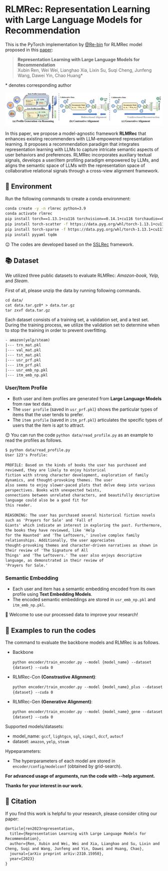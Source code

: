 # RLMRec: Representation Learning with Large Language Models for Recommendation

 This is the PyTorch implementation by <a href='https://github.com/Re-bin'>@Re-bin</a> for RLMRec model proposed in this [paper](https://arxiv.org/abs/2310.15950):

 >**Representation Learning with Large Language Models for Recommendation**  
 >Xubin Ren, Wei Wei, Lianghao Xia, Lixin Su, Suqi Cheng, Junfeng Wang, Dawei Yin, Chao Huang*


\* denotes corresponding author
<p align="center">
<img src="RLMRec.png" alt="RLMRec" />
</p>

In this paper, we propose a model-agnostic framework **RLMRec** that enhances existing recommenders with LLM-empowered representation learning. It proposes a recommendation paradigm that integrates representation learning with LLMs to capture intricate semantic aspects of user behaviors and preferences. RLMRec incorporates auxiliary textual signals, develops a user/item profiling paradigm empowered by LLMs, and aligns the semantic space of LLMs with the representation space of collaborative relational signals through a cross-view alignment framework.

## 📝 Environment

Run the following commands to create a conda environment:

```bash
conda create -y -n rlmrec python=3.9
conda activate rlmrec
pip install torch==1.13.1+cu116 torchvision==0.14.1+cu116 torchaudio==0.13.1 --extra-index-url https://download.pytorch.org/whl/cu116
pip install torch-scatter -f https://data.pyg.org/whl/torch-1.13.1+cu117.html
pip install torch-sparse -f https://data.pyg.org/whl/torch-1.13.1+cu117.html
pip install pyyaml tqdm
```

😉 The codes are developed based on the [SSLRec](https://github.com/HKUDS/SSLRec) framework.

## 📚 Dataset

We utilized three public datasets to evaluate RLMRec:  *Amazon-book, Yelp,* and *Steam*. 

First of all, please unzip the data by running following commands.
 ```
 cd data/
 cat data.tar.gz0* > data.tar.gz
 tar zxvf data.tar.gz
 ```

Each dataset consists of a training set, a validation set, and a test set. During the training process, we utilize the validation set to determine when to stop the training in order to prevent overfitting.
```
- amazon(yelp/steam)
|--- trn_mat.pkl
|--- val_mat.pkl
|--- tst_mat.pkl
|--- usr_prf.pkl
|--- itm_prf.pkl
|--- usr_emb_np.pkl
|--- itm_emb_np.pkl
```
### User/Item Profile
- Both user and item profiles are generated from **Large Language Models** from raw text data.
- The `user profile` (saved in `usr_prf.pkl`) shows the particular types of items that the user tends to prefer. 
- The `item profile` (saved in `itm_prf.pkl`) articulates the specific types of users that the item is apt to attract. 

😊 You can run the code `python data/read_profile.py` as an example to read the profiles as follows.
```
$ python data/read_profile.py
User 123's Profile:

PROFILE: Based on the kinds of books the user has purchased and reviewed, they are likely to enjoy historical
fiction with strong character development, exploration of family dynamics, and thought-provoking themes. The user 
also seems to enjoy slower-paced plots that delve deep into various perspectives. Books with unexpected twists, 
connections between unrelated characters, and beautifully descriptive language could also be a good fit for 
this reader.

REASONING: The user has purchased several historical fiction novels such as 'Prayers for Sale' and 'Fall of 
Giants' which indicate an interest in exploring the past. Furthermore, the books they have reviewed, like 'Help 
for the Haunted' and 'The Leftovers,' involve complex family relationships. Additionally, the user appreciates 
thought-provoking themes and character-driven narratives as shown in their review of 'The Signature of All 
Things' and 'The Leftovers.' The user also enjoys descriptive language, as demonstrated in their review of 
'Prayers for Sale.'
```

### Semantic Embedding
- Each user and item has a semantic embedding encoded from its own profile using **Text Embedding Models**.
- The encoded semantic embeddings are stored in `usr_emb_np.pkl` and `itm_emb_np.pkl`.

🤗 Welcome to use our processed data to improve your research!

## 🚀 Examples to run the codes

The command to evaluate the backbone models and RLMRec is as follows. 

  - Backbone 

    ```python encoder/train_encoder.py --model {model_name} --dataset {dataset} --cuda 0```   

  - RLMRec-Con **(Constrastive Alignment)**:

    ```python encoder/train_encoder.py --model {model_name}_plus --dataset {dataset} --cuda 0```

  - RLMRec-Gen **(Generative Alignment)**:

    ```python encoder/train_encoder.py --model {model_name}_gene --dataset {dataset} --cuda 0```

Supported models/datasets:

* model_name:  `gccf`, `lightgcn`, `sgl`, `simgcl`, `dccf`, `autocf`
* dataset: `amazon`, `yelp`, `steam`

Hypeparameters:

* The hyperparameters of each model are stored in `encoder/config/modelconf` (obtained by grid-search).

 **For advanced usage of arguments, run the code with --help argument.**

**Thanks for your interest in our work.**

## 🌟 Citation
If you find this work is helpful to your research, please consider citing our paper:
```
@article{ren2023representation,
  title={Representation Learning with Large Language Models for Recommendation},
  author={Ren, Xubin and Wei, Wei and Xia, Lianghao and Su, Lixin and Cheng, Suqi and Wang, Junfeng and Yin, Dawei and Huang, Chao},
  journal={arXiv preprint arXiv:2310.15950},
  year={2023}
}
```

